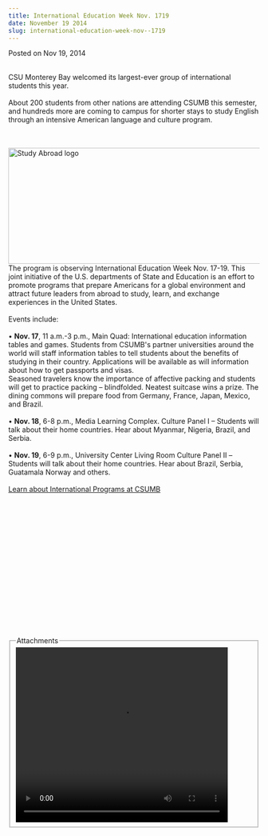 ```yaml
---
title: International Education Week Nov. 1719
date: November 19 2014
slug: international-education-week-nov--1719
---
```





<span class="date">Posted on Nov 19, 2014    </span>
<p><br>
CSU Monterey Bay welcomed its largest-ever group of international
students this year.<br>
<br>
About 200 students from other nations are attending CSUMB this
semester, and hundreds more are coming to campus for shorter stays
to study English through an intensive American language and culture
program.&#x2028;</br></br></br></p>
<p><img alt="Study Abroad logo" src="http://news.csumb.edu/sites/default/files/65/attachments/news/images/study_abroad.png" style="float:left; width:550px; height:232px"><br>
<br>
The program is observing International Education Week Nov. 17-19.
This joint initiative of the U.S. departments of State and
Education is an effort to promote programs that prepare Americans
for a global environment and attract future leaders from abroad to
study, learn, and exchange experiences in the United States.<br>
<br>
Events include:<br>
<br>
&#x2022; <strong>Nov. 17</strong>, 11 a.m.-3 p.m., Main Quad:
International education information tables and games. Students from
CSUMB&apos;s partner universities around the world will staff
information tables to tell students about the benefits of studying
in their country. Applications will be available as will
information about how to get passports and visas.<br>
Seasoned travelers know the importance of affective packing and
students will get to practice packing &#x2013; blindfolded. Neatest
suitcase wins a prize. The dining commons will prepare food from
Germany, France, Japan, Mexico, and Brazil.<br>
<br>
&#x2022; <strong>Nov. 18</strong>, 6-8 p.m., Media Learning Complex.
Culture Panel I &#x2013; Students will talk about their home countries.
Hear about Myanmar, Nigeria, Brazil, and Serbia.<br>
<br>
&#x2022; <strong>Nov. 19</strong>, 6-9 p.m., University Center Living Room
Culture Panel II &#x2013;Students will talk about their home countries.
Hear about Brazil, Serbia, Guatamala Norway and others.<br>
<br>
<a href="http://international.csumb.edu" rel="nofollow">Learn about
International Programs at CSUMB</a><br>
<br>
&#xA0;</br></br></br></br></br></br></br></br></br></br></br></br></br></br></br></img></p>
<fieldset class="fieldgroup group-attachments">
<legend>Attachments</legend>
<div class="field field-type-emvideo field-field-attach-video">
<div class="field-items">
<div class="field-item odd">
<div class="emvideo emvideo-video emvideo-youtube">
<div class="emfield-emvideo emfield-emvideo-youtube">
<div id="emvideo-youtube-flash-wrapper-1">
<!--<object type="application/x-shockwave-flash" height="350" width="425" data="http://www.youtube.com/v/ONL_YblyvP8&amp;rel=0&amp;enablejsapi=1&amp;playerapiid=ytplayer&amp;fs=1" id="emvideo-youtube-flash-1">
          <param name="movie" value="http://www.youtube.com/v/ONL_YblyvP8&amp;rel=0&amp;enablejsapi=1&amp;playerapiid=ytplayer&amp;fs=1" />
          <param name="allowScriptAccess" value="sameDomain"/>
          <param name="quality" value="best"/>
          <param name="allowFullScreen" value="true"/>
          <param name="bgcolor" value="#FFFFFF"/>
          <param name="scale" value="noScale"/>
          <param name="salign" value="TL"/>
          <param name="FlashVars" value="playerMode=embedded" />
          <param name="wmode" value="transparent" />
        </object>-->
<video controls="" width="425" height="350">
<source src="http://r17---sn-o097znez.googlevideo.com/videoplayback?dur=157.338&amp;mt=1422318119&amp;pl=23&amp;ip=198.189.249.65&amp;initcwndbps=4207500&amp;id=o-APyc-rM1JhsKVTFXCybtWEyhx99CCuPbmUG06PiCHobO&amp;mv=m&amp;ratebypass=yes&amp;source=youtube&amp;ms=au&amp;signature=5979BFD38E12789BEA63F7487FEF743C406041B9.36563751B8E54D8807EC42880B4722D583B300DB&amp;key=yt5&amp;mm=31&amp;ipbits=0&amp;sver=3&amp;expire=1422339750&amp;sparams=dur,id,initcwndbps,ip,ipbits,itag,mm,ms,mv,pl,ratebypass,source,upn,expire&amp;fexp=900718,907263,916104,923368,927622,929821,930676,936121,9406392,941004,943917,947225,948124,952302,952605,952901,955301,957103,957105,957201,959701&amp;upn=toadzscuXXg&amp;itag=18&amp;name=ONL_YblyvP8" type="video/mp4"/></video></div>
</div>
</div>
</div>
</div>
</div>
</fieldset>
